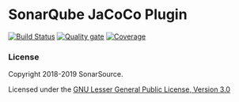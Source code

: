 # SonarQube JaCoCo Plugin

[![Build Status](https://api.cirrus-ci.com/github/SonarSource/sonar-jacoco.svg?branch=master)](https://cirrus-ci.com/github/SonarSource/sonar-jacoco)
[![Quality gate](https://next.sonarqube.com/sonarqube/api/project_badges/measure?project=org.sonarsource.jacoco%3Asonar-jacoco&metric=alert_status)](https://next.sonarqube.com/sonarqube/dashboard?id=org.sonarsource.jacoco%3Asonar-jacoco)
[![Coverage](https://next.sonarqube.com/sonarqube/api/project_badges/measure?project=org.sonarsource.jacoco%3Asonar-jacoco&metric=coverage)](https://next.sonarqube.com/sonarqube/component_measures?id=org.sonarsource.jacoco%3Asonar-jacoco&metric=coverage) 

### License

Copyright 2018-2019 SonarSource.

Licensed under the [GNU Lesser General Public License, Version 3.0](http://www.gnu.org/licenses/lgpl.txt)
